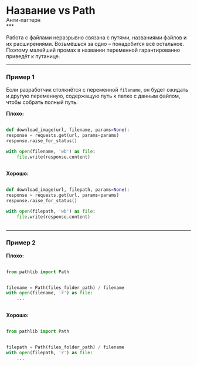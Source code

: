 
<div class="sticky-header">
  <div>
    <h1 style="margin: 0;">Название vs Path</h1>
    <p style="margin: 0;">Анти-паттерн</p>
  </div>
</div>
***

Работа с файлами неразрывно связана с путями, названиями файлов и их расширениями. Возьмёшься за одно – понадобится всё остальное. Поэтому малейший промах в названии переменной гарантированно приведёт к путанице.

***

### Пример 1

Если разработчик столкнётся с переменной `filename`, он будет ожидать и другую переменную, содержащую путь к папке с данным файлом, чтобы собрать полный путь.


                                **Плохо:**

                                ```python
                                def download_image(url, filename, params=None):
response = requests.get(url, params=params)
response.raise_for_status()

with open(filename, 'wb') as file:
    file.write(response.content)
                                ```


                                **Хорошо:**

                                ```python
                                def download_image(url, filepath, params=None):
response = requests.get(url, params=params)
response.raise_for_status()

with open(filepath, 'wb') as file:
    file.write(response.content)
                                ```

***

### Пример 2


                                    **Плохо:**

                                    ```python
                                    from pathlib import Path


filename = Path(files_folder_path) / filename
with open(filename, 'r') as file:
    ...
                                    ```


                                    **Хорошо:**

                                    ```python
                                    from pathlib import Path


filepath = Path(files_folder_path) / filename
with open(filepath, 'r') as file:
    ...
                                    ```


